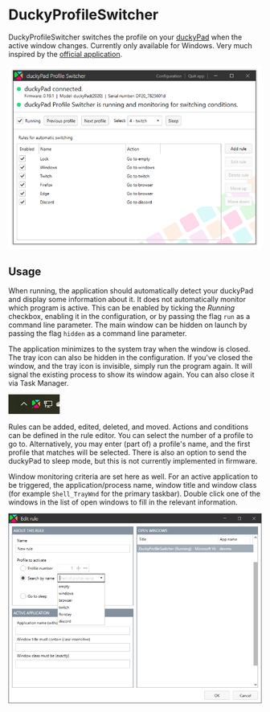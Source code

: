 # DuckyProfileSwitcher

DuckyProfileSwitcher switches the profile on your [duckyPad](https://github.com/dekuNukem/duckyPad) when the active window changes. Currently only available for Windows. Very much inspired by the [official application](https://github.com/dekuNukem/duckyPad-profile-autoswitcher).

![app-main](static/app-main.png)


## Usage

When running, the application should automatically detect your duckyPad and display some information about it. It does not automatically monitor which program is active. This can be enabled by ticking the _Running_ checkbox, enabling it in the configuration, or by passing the flag `run` as a command line parameter. The main window can be hidden on launch by passing the flag `hidden` as a command line parameter.

The application minimizes to the system tray when the window is closed. The tray icon can also be hidden in the configuration. If you've closed the window, and the tray icon is invisible, simply run the program again. It will signal the existing process to show its window again. You can also close it via Task Manager.

![tray](static/tray.png)

Rules can be added, edited, deleted, and moved. Actions and conditions can be defined in the rule editor. You can select the number of a profile to go to. Alternatively, you may enter (part of) a profile's name, and the first profile that matches will be selected. There is also an option to send the duckyPad to sleep mode, but this is not currently implemented in firmware.

Window monitoring criteria are set here as well. For an active application to be triggered, the application/process name, window title and window class (for example `Shell_TrayWnd` for the primary taskbar). Double click one of the windows in the list of open windows to fill in the relevant information.

![rule-editor](static/rule-editor.png)
